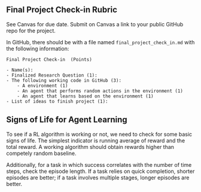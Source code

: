 Final Project Check-in Rubric
------

See Canvas for due date. Submit on Canvas a link to your public GitHub repo for the project. 

In GitHub, there should be with a file named `final_project_check_in.md` with the following information:

```
Final Project Check-in  (Points)

- Name(s): 
- Finalized Research Question (1):
- The following working code in GitHub (3): 
    - A environment (1) 
    - An agent that performs random actions in the environment (1) 
    - An agent that learns based on the environment (1)
- List of ideas to finish project (1):
```

Signs of Life for Agent Learning
-----

To see if a RL algorithm is working or not, we need to check for some basic signs of life. The simplest indicator is running average of reward and the total reward. A working algorithm should obtain rewards higher than competely random baseline. 

Additionally, for a task in which success correlates with the number of time steps, check the episode length. If a task relies on quick completion, shorter episodes are better; if a task involves multiple stages, longer episodes are better.
